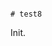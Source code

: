                                                                                                                                                                                                                                                                                                                                                                   # test8

Init.
